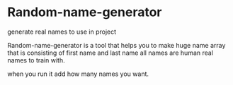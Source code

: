 # Random-name-generator
generate real names to use in project

Random-name-generator is a tool that helps you to make huge
name array that is consisting of first name and last name 
all names are human real names to train with.

when you run it add how many names you want.
